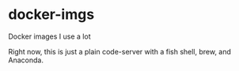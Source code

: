 # docker-imgs
Docker images I use a lot


Right now, this is just a plain code-server with a fish shell, brew, and Anaconda. 
